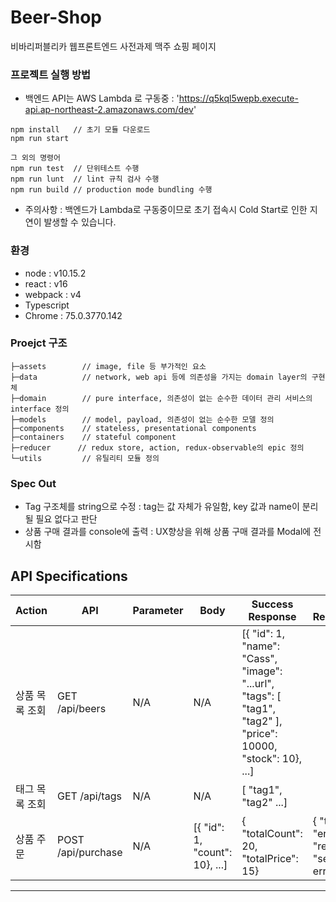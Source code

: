# Beer-Shop
비바리퍼블리카 웹프론트엔드 사전과제
맥주 쇼핑 페이지

### 프로젝트 실행 방법
- 백엔드 API는 AWS Lambda 로 구동중 : 'https://q5kql5wepb.execute-api.ap-northeast-2.amazonaws.com/dev'
```
npm install   // 초기 모듈 다운로드
npm run start
 
그 외의 명령어
npm run test  // 단위테스트 수행
npm run lunt  // lint 규칙 검사 수행
npm run build // production mode bundling 수행
```
- 주의사항 : 백엔드가 Lambda로 구동중이므로 초기 접속시 Cold Start로 인한 지연이 발생할 수 있습니다.

### 환경
- node : v10.15.2
- react : v16
- webpack : v4
- Typescript
- Chrome : 75.0.3770.142

### Proejct 구조
```
├─assets        // image, file 등 부가적인 요소
├─data          // network, web api 등에 의존성을 가지는 domain layer의 구현체
├─domain        // pure interface, 의존성이 없는 순수한 데이터 관리 서비스의 interface 정의
├─models        // model, payload, 의존성이 없는 순수한 모델 정의
├─components    // stateless, presentational components
├─containers    // stateful component
├─reducer      // redux store, action, redux-observable의 epic 정의
└─utils         // 유틸리티 모듈 정의
```

### Spec Out
- Tag 구조체를 string으로 수정 : tag는 값 자체가 유일함, key 값과 name이 분리될 필요 없다고 판단
- 상품 구매 결과를 console에 출력 : UX향상을 위해 상품 구매 결과를 Modal에 전시함

## API Specifications
| Action | API | Parameter | Body | Success Response | Fail Response |
|--------|-----|-----------|---------|------------------|---------------|
| 상품 목록 조회 | GET /api/beers  | N/A | N/A | [{ "id": 1, "name": "Cass", "image": "...url", "tags": [ "tag1", "tag2" ], "price": 10000, "stock": 10}, ...] | |
| 태그 목록 조회  | GET /api/tags  |  N/A | N/A | [ "tag1", "tag2" ...] | |
| 상품 주문 | POST /api/purchase | N/A | [{ "id": 1, "count": 10}, ...] | { "totalCount": 20, "totalPrice": 15} | { "title": "error", "reason": "server error" } |
----